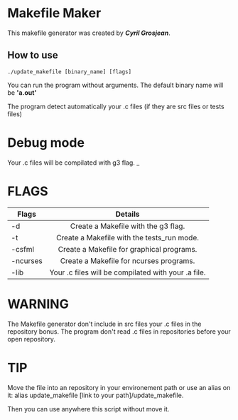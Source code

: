 # Makefile Maker
This makefile generator was created by *__Cyril Grosjean__*.

## How to use
`./update_makefile [binary_name] [flags]`

You can run the program without arguments.
The default binary name will be __'a.out'__

The program detect automatically your .c files (if they are src files or tests files)

# Debug mode

Your .c files will be compilated with g3 flag.
_
# FLAGS

| Flags | Details |
| ----- |:-------:|
|-d | Create a Makefile with the g3 flag. |
|-t | Create a Makefile with the tests_run mode. |
|-csfml | Create a Makefile for graphical programs. |
|-ncurses | Create a Makefile for ncurses programs. |
|-lib | Your .c files will be compilated with your .a file. |

# WARNING

The Makefile generator don't include in src files your .c files in the repository bonus.
The program don't read .c files in repositories before your open repository.

# TIP

Move the file into an repository in your environement path or use an alias on it:
alias update_makefile [link to your path]/update_makefile.

Then you can use anywhere this script without move it.